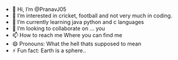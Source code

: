 - 👋 Hi, I’m @PranavJ05
- 👀 I’m interested in cricket, football and not very much in coding.
- 🌱 I’m currently learning  java python and c languages
- 💞️ I’m looking to collaborate on ... you
- 📫 How to reach me Where you can find me
- 😄 Pronouns: What the hell thats supposed to mean
- ⚡ Fun fact: Earth is a sphere..

<!---
PranavJ05/PranavJ05 is a ✨ special ✨ repository because its `README.md` (this file) appears on your GitHub profile.
You can click the Preview link to take a look at your changes.
--->
